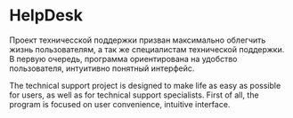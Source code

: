 # HelpDesk
Проект техничесской поддержки призван максимально облегчить жизнь пользователям, 
а так же специалистам технической поддержки. 
В первую очередь, программа ориентирована на удобство пользователя, интуитивно понятный интерфейс.

The technical support project is designed to make life as easy as possible for users, 
as well as for technical support specialists. 
First of all, the program is focused on user convenience, intuitive interface.
